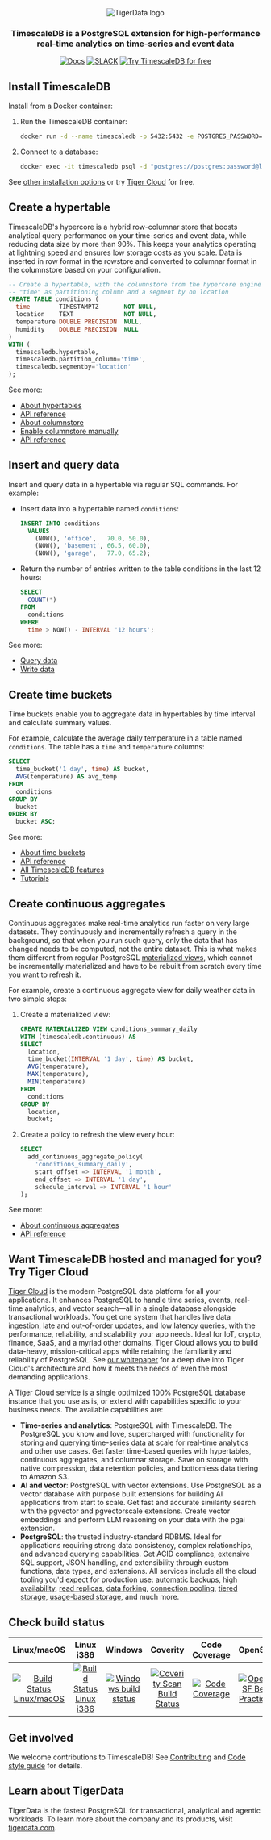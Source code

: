<div align=center>
<picture align=center>
    <source media="(prefers-color-scheme: dark)" srcset="https://assets.tigerdata.com/timescale-web/brand/horizontal/yellow/logo-yellow.svg">
    <source media="(prefers-color-scheme: light)" srcset="https://assets.tigerdata.com/timescale-web/brand/horizontal/black/logo-black.svg">
    <img alt="TigerData logo" >
</picture>
</div>

<div align=center>

<h3>TimescaleDB is a PostgreSQL extension for high-performance real-time analytics on time-series and event data</h3>

[![Docs](https://img.shields.io/badge/Read_the_TigerData_docs-black?style=for-the-badge&logo=readthedocs&logoColor=white)](https://docs.tigerdata.com/)
[![SLACK](https://img.shields.io/badge/Ask_the_TigerData_community-black?style=for-the-badge&logo=slack&logoColor=white)](https://timescaledb.slack.com/archives/C4GT3N90X)
[![Try TimescaleDB for free](https://img.shields.io/badge/Try_Tiger_Cloud_for_free-black?style=for-the-badge&logo=timescale&logoColor=white)](https://console.cloud.timescale.com/signup)

</div>

## Install TimescaleDB

Install from a Docker container:

1. Run the TimescaleDB container:

    ```bash
    docker run -d --name timescaledb -p 5432:5432 -e POSTGRES_PASSWORD=password timescale/timescaledb-ha:pg17
    ```

1. Connect to a database:

    ```bash
    docker exec -it timescaledb psql -d "postgres://postgres:password@localhost/postgres"
    ```

See [other installation options](https://docs.tigerdata.com/self-hosted/latest/install/) or try [Tiger Cloud](https://docs.tigerdata.com/getting-started/latest/) for free.

## Create a hypertable

TimescaleDB's hypercore is a hybrid row-columnar store that boosts analytical query performance on your time-series and event data, while reducing data size by more than 90%. This keeps your analytics operating at lightning speed and ensures low storage costs as you scale. Data is inserted in row format in the rowstore and converted to columnar format in the columnstore based on your configuration.

```sql
-- Create a hypertable, with the columnstore from the hypercore engine
-- "time" as partitioning column and a segment by on location
CREATE TABLE conditions (
  time        TIMESTAMPTZ       NOT NULL,
  location    TEXT              NOT NULL,
  temperature DOUBLE PRECISION  NULL,
  humidity    DOUBLE PRECISION  NULL
)
WITH (
  timescaledb.hypertable,
  timescaledb.partition_column='time',
  timescaledb.segmentby='location'
);
```

See more:

- [About hypertables](https://docs.tigerdata.com/use-timescale/latest/hypertables/)
- [API reference](https://docs.tigerdata.com/api/latest/hypertable/)
- [About columnstore](https://docs.tigerdata.com/use-timescale/latest/compression/about-compression/)
- [Enable columnstore manually](https://docs.tigerdata.com/use-timescale/latest/compression/manual-compression/)
- [API reference](https://docs.tigerdata.com/api/latest/compression/)

## Insert and query data

Insert and query data in a hypertable via regular SQL commands. For example:

- Insert data into a hypertable named `conditions`:

    ```sql
    INSERT INTO conditions
      VALUES
        (NOW(), 'office',   70.0, 50.0),
        (NOW(), 'basement', 66.5, 60.0),
        (NOW(), 'garage',   77.0, 65.2);
    ```

- Return the number of entries written to the table conditions in the last 12 hours:

    ```sql
    SELECT
      COUNT(*)
    FROM
      conditions
    WHERE
      time > NOW() - INTERVAL '12 hours';
    ```

See more:

- [Query data](https://docs.tigerdata.com/use-timescale/latest/query-data/)
- [Write data](https://docs.tigerdata.com/use-timescale/latest/write-data/)

## Create time buckets

Time buckets enable you to aggregate data in hypertables by time interval and calculate summary values.

For example, calculate the average daily temperature in a table named `conditions`. The table has a `time` and `temperature` columns:

```sql
SELECT
  time_bucket('1 day', time) AS bucket,
  AVG(temperature) AS avg_temp
FROM
  conditions
GROUP BY
  bucket
ORDER BY
  bucket ASC;
```

See more:

- [About time buckets](https://docs.tigerdata.com/use-timescale/latest/time-buckets/about-time-buckets/)
- [API reference](https://docs.tigerdata.com/api/latest/hyperfunctions/time_bucket/)
- [All TimescaleDB features](https://docs.tigerdata.com/use-timescale/latest/)
- [Tutorials](https://docs.tigerdata.com/tutorials/latest/)

## Create continuous aggregates

Continuous aggregates make real-time analytics run faster on very large datasets. They continuously and incrementally refresh a query in the background, so that when you run such query, only the data that has changed needs to be computed, not the entire dataset. This is what makes them different from regular PostgreSQL [materialized views](https://www.postgresql.org/docs/current/rules-materializedviews.html), which cannot be incrementally materialized and have to be rebuilt from scratch every time you want to refresh it.

For example, create a continuous aggregate view for daily weather data in two simple steps:

1. Create a materialized view:

   ```sql
   CREATE MATERIALIZED VIEW conditions_summary_daily
   WITH (timescaledb.continuous) AS
   SELECT
     location,
     time_bucket(INTERVAL '1 day', time) AS bucket,
     AVG(temperature),
     MAX(temperature),
     MIN(temperature)
   FROM
     conditions
   GROUP BY
     location,
     bucket;
   ```

1. Create a policy to refresh the view every hour:

   ```sql
   SELECT
     add_continuous_aggregate_policy(
       'conditions_summary_daily',
       start_offset => INTERVAL '1 month',
       end_offset => INTERVAL '1 day',
       schedule_interval => INTERVAL '1 hour'
   );
   ```
See more:

- [About continuous aggregates](https://docs.tigerdata.com/use-timescale/latest/continuous-aggregates/)
- [API reference](https://docs.tigerdata.com/api/latest/continuous-aggregates/create_materialized_view/)

## Want TimescaleDB hosted and managed for you? Try Tiger Cloud

[Tiger Cloud](https://docs.tigerdata.com/getting-started/latest/) is the modern PostgreSQL data platform for all your applications. It enhances PostgreSQL to handle time series, events, real-time analytics, and vector search—all in a single database alongside transactional workloads. You get one system that handles live data ingestion, late and out-of-order updates, and low latency queries, with the performance, reliability, and scalability your app needs. Ideal for IoT, crypto, finance, SaaS, and a myriad other domains, Tiger Cloud allows you to build data-heavy, mission-critical apps while retaining the familiarity and reliability of PostgreSQL. See [our whitepaper](https://docs.tigerdata.com/about/latest/whitepaper/) for a deep dive into Tiger Cloud's architecture and how it meets the needs of even the most demanding applications.

A Tiger Cloud service is a single optimized 100% PostgreSQL database instance that you use as is, or extend with capabilities specific to your business needs. The available capabilities are:

- **Time-series and analytics**: PostgreSQL with TimescaleDB. The PostgreSQL you know and love, supercharged with functionality for storing and querying time-series data at scale for real-time analytics and other use cases. Get faster time-based queries with hypertables, continuous aggregates, and columnar storage. Save on storage with native compression, data retention policies, and bottomless data tiering to Amazon S3.
- **AI and vector**: PostgreSQL with vector extensions. Use PostgreSQL as a vector database with purpose built extensions for building AI applications from start to scale. Get fast and accurate similarity search with the pgvector and pgvectorscale extensions. Create vector embeddings and perform LLM reasoning on your data with the pgai extension.
- **PostgreSQL**: the trusted industry-standard RDBMS. Ideal for applications requiring strong data consistency, complex relationships, and advanced querying capabilities. Get ACID compliance, extensive SQL support, JSON handling, and extensibility through custom functions, data types, and extensions.
All services include all the cloud tooling you'd expect for production use: [automatic backups](https://docs.tigerdata.com/use-timescale/latest/backup-restore/backup-restore-cloud/), [high availability](https://docs.tigerdata.com/use-timescale/latest/ha-replicas/), [read replicas](https://docs.tigerdata.com/use-timescale/latest/ha-replicas/read-scaling/), [data forking](https://docs.tigerdata.com/use-timescale/latest/services/service-management/#fork-a-service), [connection pooling](https://docs.tigerdata.com/use-timescale/latest/services/connection-pooling/), [tiered storage](https://docs.tigerdata.com/use-timescale/latest/data-tiering/), [usage-based storage](https://docs.tigerdata.com/about/latest/pricing-and-account-management/), and much more.

## Check build status

|Linux/macOS|Linux i386|Windows|Coverity|Code Coverage|OpenSSF|
|:---:|:---:|:---:|:---:|:---:|:---:|
|[![Build Status Linux/macOS](https://github.com/timescale/timescaledb/actions/workflows/linux-build-and-test.yaml/badge.svg?branch=main&event=schedule)](https://github.com/timescale/timescaledb/actions/workflows/linux-build-and-test.yaml?query=workflow%3ARegression+branch%3Amain+event%3Aschedule)|[![Build Status Linux i386](https://github.com/timescale/timescaledb/actions/workflows/linux-32bit-build-and-test.yaml/badge.svg?branch=main&event=schedule)](https://github.com/timescale/timescaledb/actions/workflows/linux-32bit-build-and-test.yaml?query=workflow%3ARegression+branch%3Amain+event%3Aschedule)|[![Windows build status](https://github.com/timescale/timescaledb/actions/workflows/windows-build-and-test.yaml/badge.svg?branch=main&event=schedule)](https://github.com/timescale/timescaledb/actions/workflows/windows-build-and-test.yaml?query=workflow%3ARegression+branch%3Amain+event%3Aschedule)|[![Coverity Scan Build Status](https://scan.coverity.com/projects/timescale-timescaledb/badge.svg)](https://scan.coverity.com/projects/timescale-timescaledb)|[![Code Coverage](https://codecov.io/gh/timescale/timescaledb/branch/main/graphs/badge.svg?branch=main)](https://codecov.io/gh/timescale/timescaledb)|[![OpenSSF Best Practices](https://www.bestpractices.dev/projects/8012/badge)](https://www.bestpractices.dev/projects/8012)|

## Get involved

We welcome contributions to TimescaleDB! See [Contributing](https://github.com/timescale/timescaledb/blob/main/CONTRIBUTING.md) and [Code style guide](https://github.com/timescale/timescaledb/blob/main/docs/StyleGuide.md) for details.

## Learn about TigerData

TigerData is the fastest PostgreSQL for transactional, analytical and agentic workloads. To learn more about the company and its products, visit [tigerdata.com](https://www.tigerdata.com).

